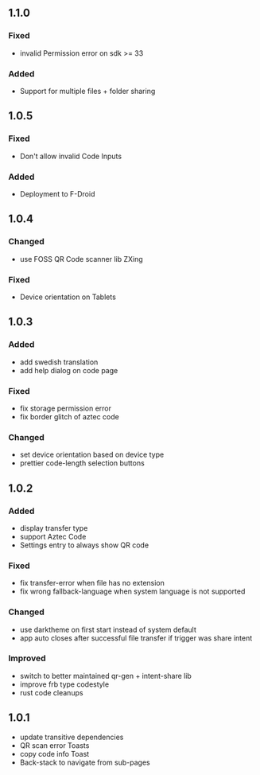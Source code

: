 ## 1.1.0
### Fixed
- invalid Permission error on sdk >= 33

### Added 
- Support for multiple files + folder sharing

## 1.0.5
### Fixed
- Don't allow invalid Code Inputs

### Added
- Deployment to F-Droid

## 1.0.4
### Changed
- use FOSS QR Code scanner lib ZXing

### Fixed
- Device orientation on Tablets

## 1.0.3

### Added
- add swedish translation
- add help dialog on code page
### Fixed
- fix storage permission error
- fix border glitch of aztec code
### Changed
- set device orientation based on device type
- prettier code-length selection buttons

## 1.0.2

### Added 
- display transfer type
- support Aztec Code
- Settings entry to always show QR code
### Fixed
- fix transfer-error when file has no extension
- fix wrong fallback-language when system language is not supported
### Changed
- use darktheme on first start instead of system default
- app auto closes after successful file transfer if trigger was share intent
### Improved
- switch to better maintained qr-gen + intent-share lib
- improve frb type codestyle 
- rust code cleanups

## 1.0.1

- update transitive dependencies
- QR scan error Toasts
- copy code info Toast
- Back-stack to navigate from sub-pages
